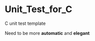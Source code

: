 Unit_Test_for_C
===============

C unit test template</br>

Need to be more <b>automatic</b> and <b>elegant</b></br>

